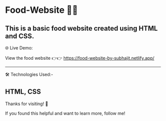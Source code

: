 # Food-Website  🍿🍿 

This is a basic food website created using HTML and CSS.  
------
🌐 Live Demo:

View the food website 👉👉 https://food-website-by-subhajit.netlify.app/       
 
------
 🛠 Technologies Used:-   
 
HTML, CSS
--------
Thanks for visiting! 🌟

If you found this helpful and want to learn more, follow me! 
